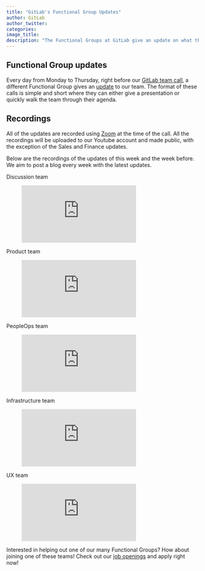 ```yaml
---
title: "GitLab's Functional Group Updates"
author: GitLab
author_twitter:
categories:
image_title:
description: "The Functional Groups at GitLab give an update on what they've been working on"
---
```


## Functional Group updates

Every day from Monday to Thursday, right before our [GitLab team call](https://about.gitlab.com/handbook/#team-call), a different Functional Group gives an [update](https://about.gitlab.com/handbook/people-operations/functional-group-updates/) to our team.
The format of these calls is simple and short where they can either give a presentation or quickly walk the team through their agenda.

## Recordings

All of the updates are recorded using [Zoom](https://zoom.us) at the time of the call. All the recordings will be uploaded to our Youtube account and made public, with the exception of the Sales and Finance updates.

Below are the recordings of the updates of this week and the week before. We aim to post a blog every week with the latest updates.

Discussion team

<figure class="video_container">
  <iframe src="https://www.youtube.com/embed/8tjVmEe5urI" frameborder="0" allowfullscreen="true"> </iframe>
</figure>

Product team

<figure class="video_container">
  <iframe src="https://www.youtube.com/embed/BysM79IjVzY" frameborder="0" allowfullscreen="true"> </iframe>
</figure>

PeopleOps team

<figure class="video_container">
  <iframe src="https://www.youtube.com/embed/kwWLUx0n3MQ" frameborder="0" allowfullscreen="true"> </iframe>
</figure>

Infrastructure team

<figure class="video_container">
  <iframe src="https://www.youtube.com/embed/I3E24RT1Ajc" frameborder="0" allowfullscreen="true"> </iframe>
</figure>

UX team

<figure class="video_container">
  <iframe src="https://www.youtube.com/embed/cn3Ho8ez110" frameborder="0" allowfullscreen="true"> </iframe>
</figure>


Interested in helping out one of our many Functional Groups? How about joining one of these teams! Check out our [job openings](https://about.gitlab.com/jobs)
and apply right now!
